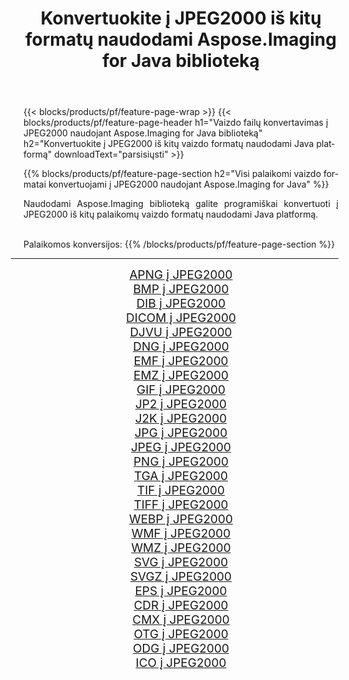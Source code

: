 ﻿---
title: Konvertuokite į JPEG2000 iš kitų formatų naudodami Aspose.Imaging for Java biblioteką 
weight: 3920
url: /lt/java/conversion/to/jpeg2000/ 
lang: lt
langdirlevel: 2
locales: zh-hans,ja,it,ru,de,es,fr,nl,id,lt,pl,pt,vi,tr,ko,zh-hant,ar,hi,th,sv,cs,uk,he
description: Naudodami Aspose.Imaging galite konvertuoti į JPEG2000 iš kitų formatų naudodami Java
---

{{< blocks/products/pf/feature-page-wrap >}}
{{< blocks/products/pf/feature-page-header h1="Vaizdo failų konvertavimas į JPEG2000 naudojant Aspose.Imaging for Java biblioteką" h2="Konvertuokite į JPEG2000 iš kitų vaizdo formatų naudodami Java platformą" downloadText="parsisiųsti" >}}


{{% blocks/products/pf/feature-page-section  h2="Visi palaikomi vaizdo formatai konvertuojami į JPEG2000 naudojant Aspose.Imaging for Java" %}}
<p align=justify>Naudodami Aspose.Imaging biblioteką galite programiškai konvertuoti į JPEG2000 iš kitų palaikomų vaizdo formatų naudodami Java platformą.</p>
<br/>
Palaikomos konversijos:
{{% /blocks/products/pf/feature-page-section %}}
<div class="container-fluid productfamilypage bg-gray">
    <div class="convertypes bg-gray agp-content section">
        <div class="container">
		<hr style="margin-left:-20px;"/>
		<div class="row other-converters" style="gap: 10px;font-size: 19px;text-align:center;">
		    <div class='col-md-2 other-converter remove-lp remove-rp'><a href="/imaging/lt/java/conversion/apng-to-jpeg2000/" style="padding:15px;">APNG į JPEG2000</a></div>
<div class='col-md-2 other-converter remove-lp remove-rp'><a href="/imaging/lt/java/conversion/bmp-to-jpeg2000/" style="padding:15px;">BMP į JPEG2000</a></div>
<div class='col-md-2 other-converter remove-lp remove-rp'><a href="/imaging/lt/java/conversion/dib-to-jpeg2000/" style="padding:15px;">DIB į JPEG2000</a></div>
<div class='col-md-2 other-converter remove-lp remove-rp'><a href="/imaging/lt/java/conversion/dicom-to-jpeg2000/" style="padding:15px;">DICOM į JPEG2000</a></div>
<div class='col-md-2 other-converter remove-lp remove-rp'><a href="/imaging/lt/java/conversion/djvu-to-jpeg2000/" style="padding:15px;">DJVU į JPEG2000</a></div>
<div class='col-md-2 other-converter remove-lp remove-rp'><a href="/imaging/lt/java/conversion/dng-to-jpeg2000/" style="padding:15px;">DNG į JPEG2000</a></div>
<div class='col-md-2 other-converter remove-lp remove-rp'><a href="/imaging/lt/java/conversion/emf-to-jpeg2000/" style="padding:15px;">EMF į JPEG2000</a></div>
<div class='col-md-2 other-converter remove-lp remove-rp'><a href="/imaging/lt/java/conversion/emz-to-jpeg2000/" style="padding:15px;">EMZ į JPEG2000</a></div>
<div class='col-md-2 other-converter remove-lp remove-rp'><a href="/imaging/lt/java/conversion/gif-to-jpeg2000/" style="padding:15px;">GIF į JPEG2000</a></div>
<div class='col-md-2 other-converter remove-lp remove-rp'><a href="/imaging/lt/java/conversion/jp2-to-jpeg2000/" style="padding:15px;">JP2 į JPEG2000</a></div>
<div class='col-md-2 other-converter remove-lp remove-rp'><a href="/imaging/lt/java/conversion/j2k-to-jpeg2000/" style="padding:15px;">J2K į JPEG2000</a></div>
<div class='col-md-2 other-converter remove-lp remove-rp'><a href="/imaging/lt/java/conversion/jpg-to-jpeg2000/" style="padding:15px;">JPG į JPEG2000</a></div>
<div class='col-md-2 other-converter remove-lp remove-rp'><a href="/imaging/lt/java/conversion/jpeg-to-jpeg2000/" style="padding:15px;">JPEG į JPEG2000</a></div>
<div class='col-md-2 other-converter remove-lp remove-rp'><a href="/imaging/lt/java/conversion/png-to-jpeg2000/" style="padding:15px;">PNG į JPEG2000</a></div>
<div class='col-md-2 other-converter remove-lp remove-rp'><a href="/imaging/lt/java/conversion/tga-to-jpeg2000/" style="padding:15px;">TGA į JPEG2000</a></div>
<div class='col-md-2 other-converter remove-lp remove-rp'><a href="/imaging/lt/java/conversion/tif-to-jpeg2000/" style="padding:15px;">TIF į JPEG2000</a></div>
<div class='col-md-2 other-converter remove-lp remove-rp'><a href="/imaging/lt/java/conversion/tiff-to-jpeg2000/" style="padding:15px;">TIFF į JPEG2000</a></div>
<div class='col-md-2 other-converter remove-lp remove-rp'><a href="/imaging/lt/java/conversion/webp-to-jpeg2000/" style="padding:15px;">WEBP į JPEG2000</a></div>
<div class='col-md-2 other-converter remove-lp remove-rp'><a href="/imaging/lt/java/conversion/wmf-to-jpeg2000/" style="padding:15px;">WMF į JPEG2000</a></div>
<div class='col-md-2 other-converter remove-lp remove-rp'><a href="/imaging/lt/java/conversion/wmz-to-jpeg2000/" style="padding:15px;">WMZ į JPEG2000</a></div>
<div class='col-md-2 other-converter remove-lp remove-rp'><a href="/imaging/lt/java/conversion/svg-to-jpeg2000/" style="padding:15px;">SVG į JPEG2000</a></div>
<div class='col-md-2 other-converter remove-lp remove-rp'><a href="/imaging/lt/java/conversion/svgz-to-jpeg2000/" style="padding:15px;">SVGZ į JPEG2000</a></div>
<div class='col-md-2 other-converter remove-lp remove-rp'><a href="/imaging/lt/java/conversion/eps-to-jpeg2000/" style="padding:15px;">EPS į JPEG2000</a></div>
<div class='col-md-2 other-converter remove-lp remove-rp'><a href="/imaging/lt/java/conversion/cdr-to-jpeg2000/" style="padding:15px;">CDR į JPEG2000</a></div>
<div class='col-md-2 other-converter remove-lp remove-rp'><a href="/imaging/lt/java/conversion/cmx-to-jpeg2000/" style="padding:15px;">CMX į JPEG2000</a></div>
<div class='col-md-2 other-converter remove-lp remove-rp'><a href="/imaging/lt/java/conversion/otg-to-jpeg2000/" style="padding:15px;">OTG į JPEG2000</a></div>
<div class='col-md-2 other-converter remove-lp remove-rp'><a href="/imaging/lt/java/conversion/odg-to-jpeg2000/" style="padding:15px;">ODG į JPEG2000</a></div>
<div class='col-md-2 other-converter remove-lp remove-rp'><a href="/imaging/lt/java/conversion/ico-to-jpeg2000/" style="padding:15px;">ICO į JPEG2000</a></div>
                </div>
        </div>
    </div>
</div>
<br/>

